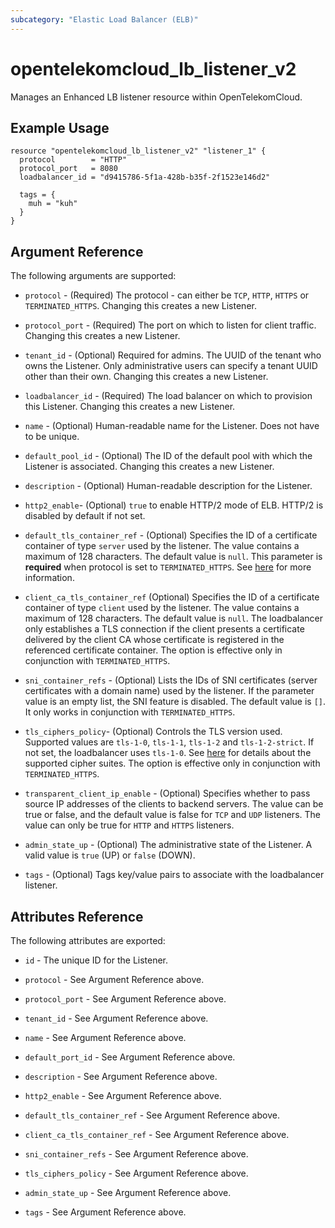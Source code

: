 ```yaml
---
subcategory: "Elastic Load Balancer (ELB)"
---
```


# opentelekomcloud_lb_listener_v2

Manages an Enhanced LB listener resource within OpenTelekomCloud.

## Example Usage

```hcl
resource "opentelekomcloud_lb_listener_v2" "listener_1" {
  protocol        = "HTTP"
  protocol_port   = 8080
  loadbalancer_id = "d9415786-5f1a-428b-b35f-2f1523e146d2"

  tags = {
    muh = "kuh"
  }
}
```

## Argument Reference

The following arguments are supported:

* `protocol` - (Required) The protocol - can either be `TCP`, `HTTP`, `HTTPS` or `TERMINATED_HTTPS`.
  Changing this creates a new Listener.

* `protocol_port` - (Required) The port on which to listen for client traffic.
  Changing this creates a new Listener.

* `tenant_id` - (Optional) Required for admins. The UUID of the tenant who owns
  the Listener.  Only administrative users can specify a tenant UUID
  other than their own. Changing this creates a new Listener.

* `loadbalancer_id` - (Required) The load balancer on which to provision this
  Listener. Changing this creates a new Listener.

* `name` - (Optional) Human-readable name for the Listener. Does not have
  to be unique.

* `default_pool_id` - (Optional) The ID of the default pool with which the
  Listener is associated. Changing this creates a new Listener.

* `description` - (Optional) Human-readable description for the Listener.

* `http2_enable`- (Optional) `true` to enable HTTP/2 mode of ELB.
  HTTP/2 is disabled by default if not set.

* `default_tls_container_ref` - (Optional) Specifies the ID of a certificate container of type `server`
  used by the listener. The value contains a maximum of 128 characters. The default value is `null`.
  This parameter is **required** when protocol is set to `TERMINATED_HTTPS`.
  See [here](https://wiki.openstack.org/wiki/Network/LBaaS/docs/how-to-create-tls-loadbalancer)
  for more information.

* `client_ca_tls_container_ref`  (Optional) Specifies the ID of a certificate container of type `client`
  used by the listener. The value contains a maximum of 128 characters. The default value is `null`.
  The loadbalancer only establishes a TLS connection if the client presents a certificate delivered by
  the client CA whose certificate is registered in the referenced certificate container. The option is
  effective only in conjunction with `TERMINATED_HTTPS`.

* `sni_container_refs` - (Optional) Lists the IDs of SNI certificates (server certificates with a domain name) used
  by the listener. If the parameter value is an empty list, the SNI feature is disabled.
  The default value is `[]`. It only works in conjunction with `TERMINATED_HTTPS`.

* `tls_ciphers_policy`- (Optional) Controls the TLS version used. Supported values are `tls-1-0`, `tls-1-1`,
  `tls-1-2` and `tls-1-2-strict`. If not set, the loadbalancer uses `tls-1-0`. See
  [here](https://docs.otc.t-systems.com/api/elb/elb_zq_jt_0001.html) for details about the supported cipher
  suites. The option is effective only in conjunction with `TERMINATED_HTTPS`.

* `transparent_client_ip_enable` - (Optional) Specifies whether to pass source IP addresses of the clients to
  backend servers. The value can be true or false, and the default value is false for `TCP` and `UDP` listeners.
  The value can only be true for `HTTP` and `HTTPS` listeners.

* `admin_state_up` - (Optional) The administrative state of the Listener.
  A valid value is `true` (UP) or `false` (DOWN).

* `tags` - (Optional) Tags key/value pairs to associate with the loadbalancer listener.

## Attributes Reference

The following attributes are exported:

* `id` - The unique ID for the Listener.

* `protocol` - See Argument Reference above.

* `protocol_port` - See Argument Reference above.

* `tenant_id` - See Argument Reference above.

* `name` - See Argument Reference above.

* `default_port_id` - See Argument Reference above.

* `description` - See Argument Reference above.

* `http2_enable` - See Argument Reference above.

* `default_tls_container_ref` - See Argument Reference above.

* `client_ca_tls_container_ref` - See Argument Reference above.

* `sni_container_refs` - See Argument Reference above.

* `tls_ciphers_policy` - See Argument Reference above.

* `admin_state_up` - See Argument Reference above.

* `tags` - See Argument Reference above.
